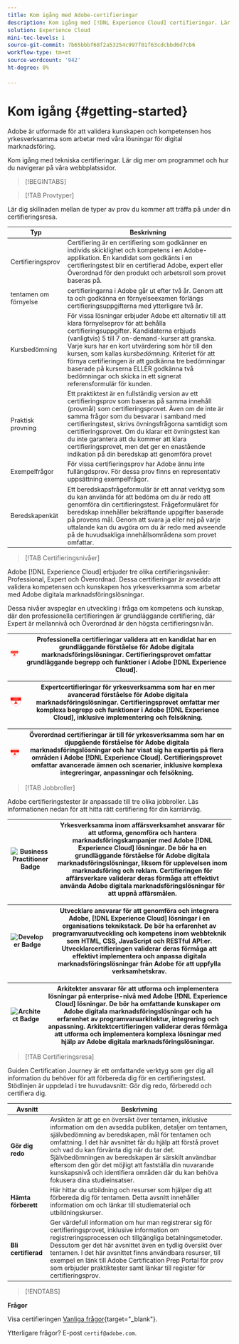 ```yaml
---
title: Kom igång med Adobe-certifieringar
description: Kom igång med [!DNL Experience Cloud] certifieringar. Lär dig mer om programmet och hur du navigerar på våra webbplatssidor.
solution: Experience Cloud
mini-toc-levels: 1
source-git-commit: 7b65bbbf68f2a53254c997f01f63cdcbbd6d7cb6
workflow-type: tm+mt
source-wordcount: '942'
ht-degree: 0%

---
```



# Kom igång {#getting-started}

Adobe är utformade för att validera kunskapen och kompetensen hos yrkesverksamma som arbetar med våra lösningar för digital marknadsföring.

Kom igång med tekniska certifieringar. Lär dig mer om programmet och hur du navigerar på våra webbplatssidor.

>[!BEGINTABS]

>[!TAB Provtyper]

Lär dig skillnaden mellan de typer av prov du kommer att träffa på under din certifieringsresa.

| Typ | Beskrivning |
| ------- | ------- |
| Certifieringsprov | Certifiering är en certifiering som godkänner en individs skicklighet och kompetens i en Adobe-applikation. En kandidat som godkänts i en certifieringstest blir en certifierad Adobe, expert eller Överordnad för den produkt och arbetsroll som provet baseras på. |
| tentamen om förnyelse | certifieringarna i Adobe går ut efter två år. Genom att ta och godkänna en förnyelseexamen förlängs certifieringsuppgifterna med ytterligare två år. |
| Kursbedömning | För vissa lösningar erbjuder Adobe ett alternativ till att klara förnyelseprov för att behålla certifieringsuppgifter. Kandidaterna erbjuds (vanligtvis) 5 till 7 on-demand-kurser att granska. Varje kurs har en kort utvärdering som hör till den kursen, som kallas _kursbedömning_. Kriteriet för att förnya certifieringen är att godkänna tre bedömningar baserade på kurserna ELLER godkänna två bedömningar och skicka in ett signerat referensformulär för kunden. |
| Praktisk provning | Ett praktiktest är en fullständig version av ett certifieringsprov som baseras på samma innehåll (provmål) som certifieringsprovet. Även om de inte är samma frågor som du besvarar i samband med certifieringstest, skrivs övningsfrågorna samtidigt som certifieringsprovet. Om du klarar ett övningstest kan du inte garantera att du kommer att klara certifieringsprovet, men det ger en enastående indikation på din beredskap att genomföra provet |
| Exempelfrågor | För vissa certifieringsprov har Adobe ännu inte fullängdsprov. För dessa prov finns en representativ uppsättning exempelfrågor. |
| Beredskapenkät | Ett beredskapsfrågeformulär är ett annat verktyg som du kan använda för att bedöma om du är redo att genomföra din certifieringstest. Frågeformuläret för beredskap innehåller bekräftande uppgifter baserade på provens mål. Genom att svara ja eller nej på varje uttalande kan du avgöra om du är redo med avseende på de huvudsakliga innehållsområdena som provet omfattar. |


>[!TAB Certifieringsnivåer]

Adobe [!DNL Experience Cloud] erbjuder tre olika certifieringsnivåer: Professional, Expert och Överordnad. Dessa certifieringar är avsedda att validera kompetensen och kunskapen hos yrkesverksamma som arbetar med Adobe digitala marknadsföringslösningar.

Dessa nivåer avspeglar en utveckling i fråga om kompetens och kunskap, där den professionella certifieringen är grundläggande certifiering, där Expert är mellannivå och Överordnad är den högsta certifieringsnivån.

| ![Professional Badge](/help/certifications/assets/professional-badge-Xsmall.png) | **Professionella certifieringar** validera att en kandidat har en grundläggande förståelse för Adobe digitala marknadsföringslösningar. Certifieringsprovet omfattar grundläggande begrepp och funktioner i Adobe [!DNL Experience Cloud]. |
| --------- | ------- |


| ![Expert Badge](/help/certifications/assets/expert-badge-Xsmall.png) | **Expertcertifieringar** för yrkesverksamma som har en mer avancerad förståelse för Adobe digitala marknadsföringslösningar. Certifieringsprovet omfattar mer komplexa begrepp och funktioner i Adobe [!DNL Experience Cloud], inklusive implementering och felsökning. |
| ------- | ------- |


| ![Överordnad Badge](/help/certifications/assets/master-badge-Xsmall.png) | **Överordnad certifieringar** är till för yrkesverksamma som har en djupgående förståelse för Adobe digitala marknadsföringslösningar och har visat sig ha expertis på flera områden i Adobe [!DNL Experience Cloud]. Certifieringsprovet omfattar avancerade ämnen och scenarier, inklusive komplexa integreringar, anpassningar och felsökning. |
| ------- | ------- |


>[!TAB Jobbroller]

Adobe certifieringstester är anpassade till tre olika jobbroller. Läs informationen nedan för att hitta rätt certifiering för din karriärväg.

| ![Business Practitioner Badge](/help/certifications/assets/business_practitioner_blk_small.png) | **Yrkesverksamma inom affärsverksamhet** ansvarar för att utforma, genomföra och hantera marknadsföringskampanjer med Adobe [!DNL Experience Cloud] lösningar. De bör ha en grundläggande förståelse för Adobe digitala marknadsföringslösningar, liksom för upplevelsen inom marknadsföring och reklam. Certifieringen för affärsverkare validerar deras förmåga att effektivt använda Adobe digitala marknadsföringslösningar för att uppnå affärsmålen. |
| ------- | ------- |

| ![Developer Badge](/help/certifications/assets/developer_blk_small.png) | **Utvecklare** ansvarar för att genomföra och integrera Adobe, [!DNL Experience Cloud] lösningar i en organisations teknikstack. De bör ha erfarenhet av programvaruutveckling och kompetens inom webbteknik som HTML, CSS, JavaScript och RESTful API:er. Utvecklarcertifieringen validerar deras förmåga att effektivt implementera och anpassa digitala marknadsföringslösningar från Adobe för att uppfylla verksamhetskrav. |
| ------- | ------- |

| ![Architect Badge](/help/certifications/assets/architect_blk_small.png) | **Arkitekter** ansvarar för att utforma och implementera lösningar på enterprise-nivå med Adobe [!DNL Experience Cloud] lösningar. De bör ha omfattande kunskaper om Adobe digitala marknadsföringslösningar och ha erfarenhet av programvaruarkitektur, integrering och anpassning. Arkitektcertifieringen validerar deras förmåga att utforma och implementera komplexa lösningar med hjälp av Adobe digitala marknadsföringslösningar. |
| ------- | ------- |

>[!TAB Certifieringsresa]

Guiden Certification Journey är ett omfattande verktyg som ger dig all information du behöver för att förbereda dig för en certifieringstest. Stödlinjen är uppdelad i tre huvudavsnitt: Gör dig redo, förberedd och certifiera dig.

| Avsnitt | Beskrivning |
| ------- | ------- |
| **Gör dig redo** | Avsikten är att ge en översikt över tentamen, inklusive information om den avsedda publiken, detaljer om tentamen, självbedömning av beredskapen, mål för tentamen och omfattning. I det här avsnittet får du hjälp att förstå provet och vad du kan förvänta dig när du tar det. Självbedömningen av beredskapen är särskilt användbar eftersom den gör det möjligt att fastställa din nuvarande kunskapsnivå och identifiera områden där du kan behöva fokusera dina studieinsatser. |
| **Hämta förberett** | Här hittar du utbildning och resurser som hjälper dig att förbereda dig för tentamen. Detta avsnitt innehåller information om och länkar till studiematerial och utbildningskurser. |
| **Bli certifierad** | Ger värdefull information om hur man registrerar sig för certifieringsprovet, inklusive information om registreringsprocessen och tillgängliga betalningsmetoder. Dessutom ger det här avsnittet även en tydlig översikt över tentamen. I det här avsnittet finns användbara resurser, till exempel en länk till Adobe Certification Prep Portal för prov som erbjuder praktiktester samt länkar till register för certifieringsprov. |

>[!ENDTABS]

**Frågor**

Visa certifieringen [Vanliga frågor](https://experienceleague.adobe.com/docs/certification/certification/faq.html?lang=en){target="_blank"}.

Ytterligare frågor? E-post `certif@adobe.com`.

